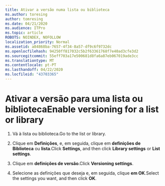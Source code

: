 ```yaml
---
title: Ativar a versão numa lista ou biblioteca
ms.author: toresing
author: tomresing
ms.date: 04/21/2020
ms.audience: ITPro
ms.topic: article
ROBOTS: NOINDEX, NOFOLLOW
localization_priority: Normal
ms.assetid: a84868ba-7657-4f34-8a57-df9c6f9732dc
ms.openlocfilehash: 94250ff817032c5b2f63361768f7e40ad3cfe3d2
ms.sourcegitcommit: 55eff703a17e500681d8fa6a87eb067019ade3cc
ms.translationtype: MT
ms.contentlocale: pt-PT
ms.lasthandoff: 04/22/2020
ms.locfileid: "43703365"
---
```

# <a name="enable-versioning-for-a-list-or-library"></a><span data-ttu-id="696fe-102">Ativar a versão para uma lista ou biblioteca</span><span class="sxs-lookup"><span data-stu-id="696fe-102">Enable versioning for a list or library</span></span>

1. <span data-ttu-id="696fe-103">Vá à lista ou biblioteca.</span><span class="sxs-lookup"><span data-stu-id="696fe-103">Go to the list or library.</span></span>
    
2. <span data-ttu-id="696fe-104">Clique em **Definições**, e, em seguida, clique em **definições de Biblioteca** ou **lista**.</span><span class="sxs-lookup"><span data-stu-id="696fe-104">Click **Settings**, and then click **Library settings** or **List settings**.</span></span>
    
3. <span data-ttu-id="696fe-105">Clique em **definições de versão**.</span><span class="sxs-lookup"><span data-stu-id="696fe-105">Click **Versioning settings**.</span></span>
    
4. <span data-ttu-id="696fe-106">Selecione as definições que deseja e, em seguida, clique **em OK**.</span><span class="sxs-lookup"><span data-stu-id="696fe-106">Select the settings you want, and then click **OK**.</span></span>
    

